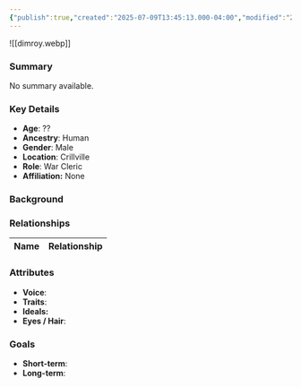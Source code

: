 ```yaml
---
{"publish":true,"created":"2025-07-09T13:45:13.000-04:00","modified":"2025-07-09T14:02:25.000-04:00","cssclasses":""}
---
```



![[dimroy.webp]]
### Summary
No summary available.

### Key Details
- **Age**: ??
- **Ancestry**: Human
- **Gender**: Male
- **Location**: Crillville
- **Role**: War Cleric
- **Affiliation:** None

### Background


### Relationships

| Name  | Relationship |
| ----- | ------------ |

### Attributes
- **Voice**:
- **Traits**:  
- **Ideals:**
- **Eyes / Hair**:  

### Goals
- **Short-term**:  
- **Long-term**:  
